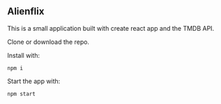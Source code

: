 ## Alienflix

This is a small application built with create react app and the TMDB API. 


Clone or download the repo. 

Install with:
 
 `npm i` 

Start the app with:

`npm start`
